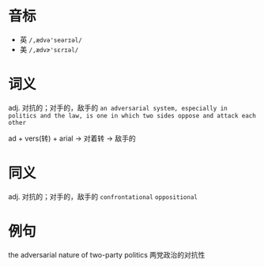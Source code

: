 # 音标

- 英 `/,ædvə'seərɪəl/`
- 美 `/,ædvɚ'sɛrɪəl/`

# 词义

adj. 对抗的；对手的，敌手的
`an adversarial system, especially in politics and the law, is one in which two sides oppose and attack each other`



ad + vers(转) + arial → 对着转 → 敌手的

# 同义

adj. 对抗的；对手的，敌手的
`confrontational` `oppositional`

# 例句

the adversarial nature of two-party politics
两党政治的对抗性



